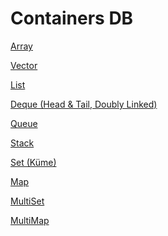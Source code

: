 # Containers DB

[Array](Containers%20DB%20f70598367c944bb9a229de5c2e3affe1/Array%2085de6a3bcb6948a4914df74a659f84b1.md)

[Vector](Containers%20DB%20f70598367c944bb9a229de5c2e3affe1/Vector%20b577d501d42b4bfbb6b49a8990723469.md)

[List](Containers%20DB%20f70598367c944bb9a229de5c2e3affe1/List%20fb66f15aaf314c5b945b03a79180046a.md)

[Deque (Head & Tail, Doubly Linked)](Containers%20DB%20f70598367c944bb9a229de5c2e3affe1/Deque%20(Head%20&%20Tail,%20Doubly%20Linked)%202742aab4601141f2b8a6a6152b1f9573.md)

[Queue](Containers%20DB%20f70598367c944bb9a229de5c2e3affe1/Queue%20b6c0cb2494924679971d0f20ff710b78.md)

[Stack](Containers%20DB%20f70598367c944bb9a229de5c2e3affe1/Stack%20785686561bd34e49ae4f21408b34bb98.md)

[Set (Küme)](Containers%20DB%20f70598367c944bb9a229de5c2e3affe1/Set%20(Ku%CC%88me)%20c19b9a49aed24d459148cb3ba580e316.md)

[Map](Containers%20DB%20f70598367c944bb9a229de5c2e3affe1/Map%2012dc39db180a4b87ae978b52092c4205.md)

[MultiSet](Containers%20DB%20f70598367c944bb9a229de5c2e3affe1/MultiSet%200ed6ea9ba393468bb068989aecabad4d.md)

[MultiMap](Containers%20DB%20f70598367c944bb9a229de5c2e3affe1/MultiMap%20e0442230764f4946acb32b99f62c1173.md)